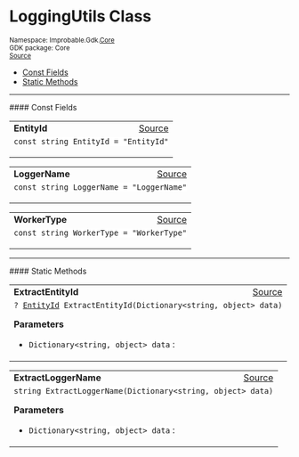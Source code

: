 
# LoggingUtils Class
<sup>
Namespace: Improbable.Gdk.<a href="{{urlRoot}}/api/core-index">Core</a><br/>
GDK package: Core<br/>
<a href="https://www.github.com/spatialos/gdk-for-unity/blob/88a422dc255ef1d47ee9385f226ca439f31c000b/workers/unity/Packages/io.improbable.gdk.core/Logging/LoggingUtils.cs/#L5">Source</a>
<style>
a code {
                    padding: 0em 0.25em!important;
}
code {
                    background-color: #ffffff!important;
}
</style>
</sup>
<nav id="pageToc" class="page-toc"><ul><li><a href="#const-fields">Const Fields</a>
<li><a href="#static-methods">Static Methods</a>
</ul></nav>






</p>
<hr style="width:100%; border-top-color:#d8d8d8" />
#### Const Fields


</p>




<table width="100%">
    <tr>
        <td style="border-right:none"><a id="entityid"></a><b>EntityId</b></td>
        <td style="border-left:none; text-align:right"><a href="https://www.github.com/spatialos/gdk-for-unity/blob/88a422dc255ef1d47ee9385f226ca439f31c000b/workers/unity/Packages/io.improbable.gdk.core/Logging/LoggingUtils.cs/#L8">Source</a></td>
    </tr>
    <tr>
        <td colspan="2">
<code>const string EntityId = &quot;EntityId&quot;</code></p>


</td>
    </tr>
</table>


<table width="100%">
    <tr>
        <td style="border-right:none"><a id="loggername"></a><b>LoggerName</b></td>
        <td style="border-left:none; text-align:right"><a href="https://www.github.com/spatialos/gdk-for-unity/blob/88a422dc255ef1d47ee9385f226ca439f31c000b/workers/unity/Packages/io.improbable.gdk.core/Logging/LoggingUtils.cs/#L9">Source</a></td>
    </tr>
    <tr>
        <td colspan="2">
<code>const string LoggerName = &quot;LoggerName&quot;</code></p>


</td>
    </tr>
</table>


<table width="100%">
    <tr>
        <td style="border-right:none"><a id="workertype"></a><b>WorkerType</b></td>
        <td style="border-left:none; text-align:right"><a href="https://www.github.com/spatialos/gdk-for-unity/blob/88a422dc255ef1d47ee9385f226ca439f31c000b/workers/unity/Packages/io.improbable.gdk.core/Logging/LoggingUtils.cs/#L10">Source</a></td>
    </tr>
    <tr>
        <td colspan="2">
<code>const string WorkerType = &quot;WorkerType&quot;</code></p>


</td>
    </tr>
</table>








</p>
<hr style="width:100%; border-top-color:#d8d8d8" />
#### Static Methods


</p>




<table width="100%">
    <tr>
        <td style="border-right:none"><a id="extractentityid-dictionary-string-object"></a><b>ExtractEntityId</b></td>
        <td style="border-left:none; text-align:right"><a href="https://www.github.com/spatialos/gdk-for-unity/blob/88a422dc255ef1d47ee9385f226ca439f31c000b/workers/unity/Packages/io.improbable.gdk.core/Logging/LoggingUtils.cs/#L12">Source</a></td>
    </tr>
    <tr>
        <td colspan="2">
<code>? <a href="{{urlRoot}}/api/core/entity-id">EntityId</a> ExtractEntityId(Dictionary&lt;string, object&gt; data)</code></p>



</p>

<b>Parameters</b>

<ul>
<li><code>Dictionary&lt;string, object&gt; data</code> : </li>
</ul>





</td>
    </tr>
</table>


<table width="100%">
    <tr>
        <td style="border-right:none"><a id="extractloggername-dictionary-string-object"></a><b>ExtractLoggerName</b></td>
        <td style="border-left:none; text-align:right"><a href="https://www.github.com/spatialos/gdk-for-unity/blob/88a422dc255ef1d47ee9385f226ca439f31c000b/workers/unity/Packages/io.improbable.gdk.core/Logging/LoggingUtils.cs/#L30">Source</a></td>
    </tr>
    <tr>
        <td colspan="2">
<code>string ExtractLoggerName(Dictionary&lt;string, object&gt; data)</code></p>



</p>

<b>Parameters</b>

<ul>
<li><code>Dictionary&lt;string, object&gt; data</code> : </li>
</ul>





</td>
    </tr>
</table>








